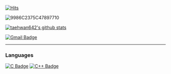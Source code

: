 [![Hits](https://hits.seeyoufarm.com/api/count/incr/badge.svg?url=https%3A%2F%2Fgithub.com%2Ftaehwan642&count_bg=%2379C83D&title_bg=%23555555&icon=&icon_color=%23E7E7E7&title=hits&edge_flat=false)](https://hits.seeyoufarm.com)

![9986C2375C47897710](https://user-images.githubusercontent.com/49132911/102359060-a99a5a00-3ff3-11eb-9966-ca057c883d1f.png)


[![taehwan642's github stats](https://github-readme-stats.vercel.app/api?username=taehwan642)](https://github.com/anuraghazra/github-readme-stats)


[![Gmail Badge](https://img.shields.io/badge/Gmail-d14836?style=flat-square&logo=Gmail&logoColor=white&link=mailto:taehwan642@gmail.com)](mailto:taehwan642@gmail.com)

---------------------------------------

### Languages

[![C Badge](https://img.shields.io/badge/-black?style=flat-square&logo=C&logoColor=white)]()
[![C++ Badge](https://img.shields.io/badge/-black?style=flat&logo=c%2B%2B)]()
